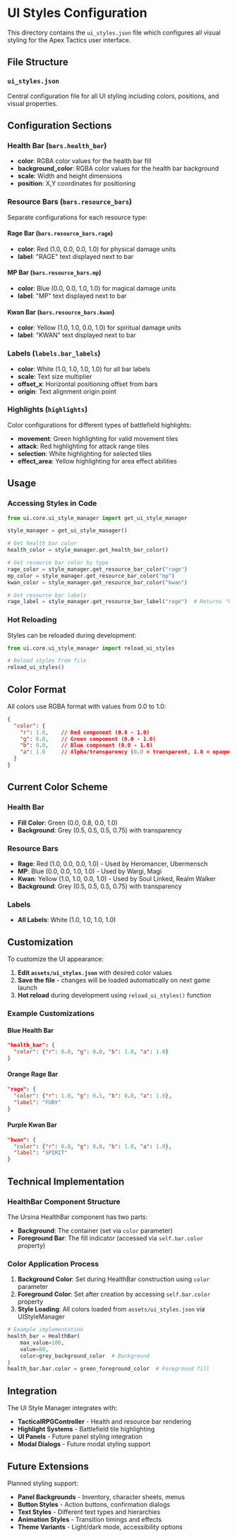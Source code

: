 # UI Styles Configuration

This directory contains the `ui_styles.json` file which configures all visual styling for the Apex Tactics user interface.

## File Structure

### `ui_styles.json`
Central configuration file for all UI styling including colors, positions, and visual properties.

## Configuration Sections

### Health Bar (`bars.health_bar`)
- **color**: RGBA color values for the health bar fill
- **background_color**: RGBA color values for the health bar background
- **scale**: Width and height dimensions
- **position**: X,Y coordinates for positioning

### Resource Bars (`bars.resource_bars`)
Separate configurations for each resource type:

#### Rage Bar (`bars.resource_bars.rage`)
- **color**: Red (1.0, 0.0, 0.0, 1.0) for physical damage units
- **label**: "RAGE" text displayed next to bar

#### MP Bar (`bars.resource_bars.mp`)
- **color**: Blue (0.0, 0.0, 1.0, 1.0) for magical damage units  
- **label**: "MP" text displayed next to bar

#### Kwan Bar (`bars.resource_bars.kwan`)
- **color**: Yellow (1.0, 1.0, 0.0, 1.0) for spiritual damage units
- **label**: "KWAN" text displayed next to bar

### Labels (`labels.bar_labels`)
- **color**: White (1.0, 1.0, 1.0, 1.0) for all bar labels
- **scale**: Text size multiplier
- **offset_x**: Horizontal positioning offset from bars
- **origin**: Text alignment origin point

### Highlights (`highlights`)
Color configurations for different types of battlefield highlights:
- **movement**: Green highlighting for valid movement tiles
- **attack**: Red highlighting for attack range tiles
- **selection**: White highlighting for selected tiles
- **effect_area**: Yellow highlighting for area effect abilities

## Usage

### Accessing Styles in Code
```python
from ui.core.ui_style_manager import get_ui_style_manager

style_manager = get_ui_style_manager()

# Get health bar color
health_color = style_manager.get_health_bar_color()

# Get resource bar color by type
rage_color = style_manager.get_resource_bar_color("rage")
mp_color = style_manager.get_resource_bar_color("mp") 
kwan_color = style_manager.get_resource_bar_color("kwan")

# Get resource bar labels
rage_label = style_manager.get_resource_bar_label("rage")  # Returns "RAGE"
```

### Hot Reloading
Styles can be reloaded during development:
```python
from ui.core.ui_style_manager import reload_ui_styles

# Reload styles from file
reload_ui_styles()
```

## Color Format

All colors use RGBA format with values from 0.0 to 1.0:
```json
{
  "color": {
    "r": 1.0,    // Red component (0.0 - 1.0)
    "g": 0.0,    // Green component (0.0 - 1.0) 
    "b": 0.0,    // Blue component (0.0 - 1.0)
    "a": 1.0     // Alpha/transparency (0.0 = transparent, 1.0 = opaque)
  }
}
```

## Current Color Scheme

### Health Bar
- **Fill Color**: Green (0.0, 0.8, 0.0, 1.0)
- **Background**: Grey (0.5, 0.5, 0.5, 0.75) with transparency

### Resource Bars
- **Rage**: Red (1.0, 0.0, 0.0, 1.0) - Used by Heromancer, Ubermensch
- **MP**: Blue (0.0, 0.0, 1.0, 1.0) - Used by Wargi, Magi  
- **Kwan**: Yellow (1.0, 1.0, 0.0, 1.0) - Used by Soul Linked, Realm Walker
- **Background**: Grey (0.5, 0.5, 0.5, 0.75) with transparency

### Labels
- **All Labels**: White (1.0, 1.0, 1.0, 1.0)

## Customization

To customize the UI appearance:

1. **Edit `assets/ui_styles.json`** with desired color values
2. **Save the file** - changes will be loaded automatically on next game launch
3. **Hot reload** during development using `reload_ui_styles()` function

### Example Customizations

#### Blue Health Bar
```json
"health_bar": {
  "color": {"r": 0.0, "g": 0.0, "b": 1.0, "a": 1.0}
}
```

#### Orange Rage Bar
```json
"rage": {
  "color": {"r": 1.0, "g": 0.5, "b": 0.0, "a": 1.0},
  "label": "FURY"
}
```

#### Purple Kwan Bar
```json
"kwan": {
  "color": {"r": 0.8, "g": 0.0, "b": 1.0, "a": 1.0},
  "label": "SPIRIT"
}
```

## Technical Implementation

### HealthBar Component Structure
The Ursina HealthBar component has two parts:
- **Background**: The container (set via `color` parameter)
- **Foreground Bar**: The fill indicator (accessed via `self.bar.color` property)

### Color Application Process
1. **Background Color**: Set during HealthBar construction using `color` parameter
2. **Foreground Color**: Set after creation by accessing `self.bar.color` property
3. **Style Loading**: All colors loaded from `assets/ui_styles.json` via UIStyleManager

```python
# Example implementation
health_bar = HealthBar(
    max_value=100,
    value=80,
    color=grey_background_color  # Background
)
health_bar.bar.color = green_foreground_color  # Foreground fill
```

## Integration

The UI Style Manager integrates with:
- **TacticalRPGController** - Health and resource bar rendering
- **Highlight Systems** - Battlefield tile highlighting
- **UI Panels** - Future panel styling integration
- **Modal Dialogs** - Future modal styling support

## Future Extensions

Planned styling support:
- **Panel Backgrounds** - Inventory, character sheets, menus
- **Button Styles** - Action buttons, confirmation dialogs
- **Text Styles** - Different text types and hierarchies
- **Animation Styles** - Transition timings and effects
- **Theme Variants** - Light/dark mode, accessibility options
